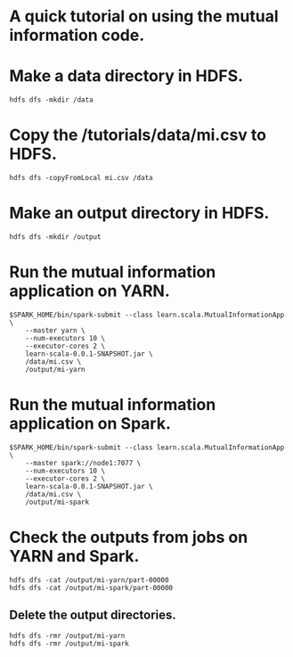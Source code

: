 A quick tutorial on using the mutual information code.
=======================================================

# Make a data directory in HDFS.
```
hdfs dfs -mkdir /data
```
# Copy the /tutorials/data/mi.csv to HDFS.
```
hdfs dfs -copyFromLocal mi.csv /data
```
# Make an output directory in HDFS.
```
hdfs dfs -mkdir /output
```
# Run the mutual information application on YARN.
```
$SPARK_HOME/bin/spark-submit --class learn.scala.MutualInformationApp \
    --master yarn \
    --num-executors 10 \
    --executor-cores 2 \
    learn-scala-0.0.1-SNAPSHOT.jar \
    /data/mi.csv \
    /output/mi-yarn
```
# Run the mutual information application on Spark.
```
$SPARK_HOME/bin/spark-submit --class learn.scala.MutualInformationApp \
    --master spark://node1:7077 \
    --num-executors 10 \
    --executor-cores 2 \
    learn-scala-0.0.1-SNAPSHOT.jar \
    /data/mi.csv \
    /output/mi-spark
```    
# Check the outputs from jobs on YARN and Spark.
```
hdfs dfs -cat /output/mi-yarn/part-00000
hdfs dfs -cat /output/mi-spark/part-00000
```
## Delete the output directories.
```
hdfs dfs -rmr /output/mi-yarn
hdfs dfs -rmr /output/mi-spark
```